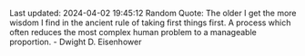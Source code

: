 Last updated: 2024-04-02 19:45:12
Random Quote: The older I get the more wisdom I find in the ancient rule of taking first things first. A process which often reduces the most complex human problem to a manageable proportion. - Dwight D. Eisenhower